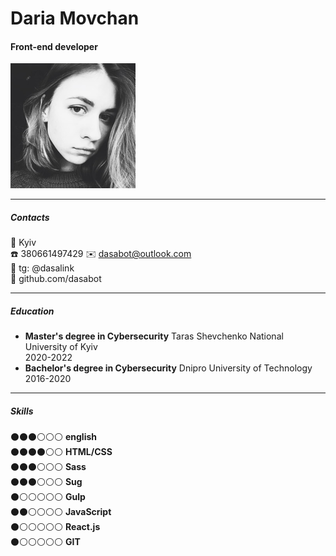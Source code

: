 # Daria Movchan
#### Front-end developer

![](./photo.png)

___
##### **Contacts**
📍 Kyiv  
☎️ 380661497429
✉️ dasabot@outlook.com  
📠 tg: @dasalink  
👾 github.com/dasabot  
___
##### **Education**

- **Master's degree in Cybersecurity** Taras Shevchenko National University of Kyiv  
  2020-2022
- **Bachelor's degree in Cybersecurity** Dnipro University of Technology  
  2016-2020
___
##### **Skills**

⚫️⚫️⚫️⚪️⚪️⚪️ **english**  
⚫️⚫️⚫️⚫️⚪️⚪️️ **HTML/CSS**  
⚫️⚫️⚫️⚪️⚪️⚪️ **Sass**  
⚫️⚫️⚫️⚪️⚪️⚪️ **Sug**  
⚫️⚪️⚪️⚪️⚪️⚪️ **Gulp**  
⚫️⚫️⚪️⚪️⚪️⚪️ **JavaScript**  
⚫️⚪️⚪️⚪️⚪️⚪️ **React.js**  
⚫️⚪️⚪️⚪️⚪️⚪️ **GIT**  
